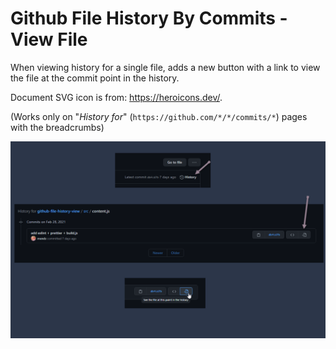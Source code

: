 # Github File History By Commits - View File

When viewing history for a single file, adds a new button with a link to view the file at the commit point in the history.

Document SVG icon is from: <https://heroicons.dev/>.

(Works only on "_History for_" (`https://github.com/*/*/commits/*`) pages with the breadcrumbs)

![Github File History By Commits - View File](./screenshots/screenshot.png "Github File History By Commits - View File")